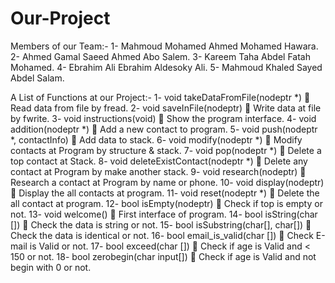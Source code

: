 # Our-Project
Members of our Team:-
1- Mahmoud Mohamed Ahmed Mohamed Hawara.
2- Ahmed Gamal Saeed Ahmed Abo Salem.
3- Kareem Taha Abdel Fatah Mohamed.
4- Ebrahim Ali Ebrahim Aldesoky Ali.
5- Mahmoud Khaled Sayed Abdel Salam.

A List of Functions at our Project:-
1- void takeDataFromFile(nodeptr *)  Read data from file by fread.
2- void saveInFile(nodeptr)  Write data at file by fwrite.
3- void instructions(void)  Show the program interface.
4- void addition(nodeptr *)  Add a new contact to program.
5- void push(nodeptr *, contactInfo)  Add data to stack.
6- void modify(nodeptr *)  Modify contacts at Program by structure & stack. 
7- void pop(nodeptr *)  Delete a top contact at Stack.
8- void deleteExistContact(nodeptr *)  Delete any contact at Program by make another stack.
9- void research(nodeptr)  Research a contact at Program by name or phone.
10- void display(nodeptr)  Display the all contacts at program.
11- void reset(nodeptr *)  Delete the all contact at program.
12- bool isEmpty(nodeptr)  Check if top is empty or not.
13- void welcome()  First interface of program.
14- bool isString(char [])  Check the data is string or not.
15- bool isSubstring(char[], char[])  Check the data is identical or not.
16- bool email_is_valid(char [])  Check E-mail is Valid or not.
17- bool exceed(char [])  Check if age is Valid and < 150 or not.
18- bool zerobegin(char input[])  Check if age is Valid and not begin with 0 or not.
